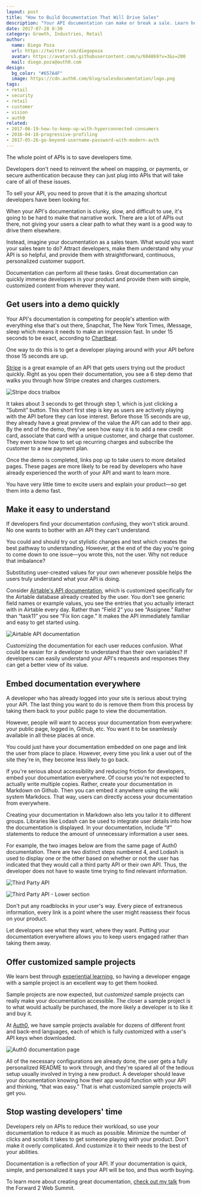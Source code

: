 ```yaml
---
layout: post
title: "How to Build Documentation That Will Drive Sales"
description: "Your API documentation can make or break a sale. Learn how to unleash its full potential."
date: 2017-07-28 8:30
category: Growth, Industries, Retail
author:
  name: Diego Poza
  url: https://twitter.com/diegopoza
  avatar: https://avatars3.githubusercontent.com/u/604869?v=3&s=200
  mail: diego.poza@auth0.com
design:
  bg_color: "#657A4F"
  image: https://cdn.auth0.com/blog/salesdocumentation/logo.png
tags:
- retail
- security
- retail
- customer
- vision
- auth0
related:
- 2017-06-19-how-to-keep-up-with-hyperconnected-consumers
- 2016-04-18-progressive-profiling
- 2017-05-26-go-beyond-username-password-with-modern-auth
---
```


The whole point of APIs is to save developers time.

Developers don't need to reinvent the wheel on mapping, or payments, or secure authentication because they can just plug into APIs that will take care of all of these issues.

To sell your API, you need to prove that it is the amazing shortcut developers have been looking for.

When your API's documentation is clunky, slow, and difficult to use, it's going to be hard to make that narrative work. There are a lot of APIs out there, not giving your users a clear path to what they want is a good way to drive them elsewhere.

Instead, imagine your documentation as a sales team. What would you want your sales team to do? Attract developers, make them understand why your API is so helpful, and provide them with straightforward, continuous, personalized customer support.

Documentation can perform all these tasks. Great documentation can quickly immerse developers in your product and provide them with simple, customized content from wherever they want.

## Get users into a demo quickly

Your API's documentation is competing for people's attention with everything else that's out there, Snapchat, The New York Times, iMessage, sleep which means it needs to make an impression fast. In under 15 seconds to be exact, according to [Chartbeat](http://time.com/12933/what-you-think-you-know-about-the-web-is-wrong/).

One way to do this is to get a developer playing around with your API before those 15 seconds are up.


[Stripe](https://stripe.com/docs) is a great example of an API that gets users trying out the product quickly. Right as you open their documentation, you see a 6 step demo that walks you through how Stripe creates and charges customers.

![Stripe docs trialbox](https://cdn.auth0.com/blog/documentation/stripedocstrialbox.png)

It takes about 3 seconds to get through step 1, which is just clicking a “Submit” button. This short first step is key as users are actively playing with the API before they can lose interest. Before those 15 seconds are up, they already have a great preview of the value the API can add to their app. By the end of the demo, they've seen how easy it is to add a new credit card, associate that card with a unique customer, and charge that customer. They even know how to set up recurring charges and subscribe the customer to a new payment plan.

Once the demo is completed, links pop up to take users to more detailed pages. These pages are more likely to be read by developers who have already experienced the worth of your API and want to learn more.

You have very little time to excite users and explain your product—so get them into a demo fast.

## Make it easy to understand

If developers find your documentation confusing, they won't stick around. No one wants to bother with an API they can't understand.

You could and should try out stylistic changes and test which creates the best pathway to understanding. However, at the end of the day you're going to come down to one issue—you wrote this, not the user. Why not reduce that imbalance?

Substituting user-created values for your own whenever possible helps the users truly understand what your API is doing.

Consider [Airtable's API documentation](http://airtable.com/api), which is customized specifically for the Airtable database already created by the user. You don't see generic field names or example values, you see the entries that you actually interact with in Airtable every day. Rather than “Field 2” you see “Assignee.” Rather than “task11” you see “Fix lion cage.” It makes the API immediately familiar and easy to get started using.

![Airtable API documentation](https://cdn.auth0.com/blog/documentation/Airtable_API_-_Theme_Park_Projects_and_How_to_Build_Documentation_That_Will_Drive_Sales-2.png)

Customizing the documentation for each user reduces confusion. What could be easier for a developer to understand than their own variables? If developers can easily understand your API's requests and responses they can get a better view of its value.

## Embed documentation everywhere

A developer who has already logged into your site is serious about trying your API. The last thing you want to do is remove them from this process by taking them back to your public page to view the documentation.

However, people will want to access your documentation from everywhere: your public page, logged in, Github, etc. You want it to be seamlessly available in all these places at once.

You could just have your documentation embedded on one page and link the user from place to place. However, every time you link a user out of the site they're in, they become less likely to go back.

If you're serious about accessibility and reducing friction for developers, embed your documentation everywhere. Of course you're not expected to actually write multiple copies. Rather, create your documentation in Markdown on Github. Then you can embed it anywhere using the wiki system Markdocs. That way, users can directly access your documentation from everywhere.

Creating your documentation in Markdown also lets you tailor it to different groups. Libraries like Lodash can be used to integrate user details into how the documentation is displayed. In your documentation, include “if” statements to reduce the amount of unnecessary information a user sees.

For example, the two images below are from the same page of Auth0 documentation. There are two distinct steps numbered 4, and Lodash is used to display one or the other based on whether or not the user has indicated that they would call a third party API or their own API. Thus, the developer does not have to waste time trying to find relevant information.

![Third Party API](https://cdn.auth0.com/blog/documentation/3rdpartyapiarrow.png)

![Third Party API - Lower section](https://cdn.auth0.com/blog/documentation/yourapiarrow.png)

Don't put any roadblocks in your user's way. Every piece of extraneous information, every link is a point where the user might reassess their focus on your product.

Let developers see what they want, where they want. Putting your documentation everywhere allows you to keep users engaged rather than taking them away.

## Offer customized sample projects

We learn best through [experiential learning](https://blog.readme.io/the-most-effective-api-quickstarts-in-8-examples/), so having a developer engage with a sample project is an excellent way to get them hooked.

Sample projects are now expected, but *customized* sample projects can really make your documentation accessible. The closer a sample project is to what would actually be purchased, the more likely a developer is to like it and buy it.

At [Auth0](https://auth0.com/docs), we have sample projects available for dozens of different front and back-end languages, each of which is fully customized with a user's API keys when downloaded.

![Auth0 documentation page](https://cdn.auth0.com/blog/documentation/auth0doc.png)

All of the necessary configurations are already done, the user gets a fully personalized README to work through, and they're spared all of the tedious setup usually involved in trying a new product. A developer should leave your documentation knowing how their app would function with your API and thinking, “that was easy.” That is what customized sample projects will get you.

## Stop wasting developers' time

Developers rely on APIs to reduce their workload, so use your documentation to reduce it as much as possible. Minimize the number of clicks and scrolls it takes to get someone playing with your product. Don't make it overly complicated. And customize it to their needs to the best of your abilities.

Documentation is a reflection of your API. If your documentation is quick, simple, and personalized it says your API will be too, and thus worth buying.

To learn more about creating great documentation, [check out my talk](https://www.youtube.com/watch?v=lw9R2qMCdqk) from the Forward 2 Web Summit.

